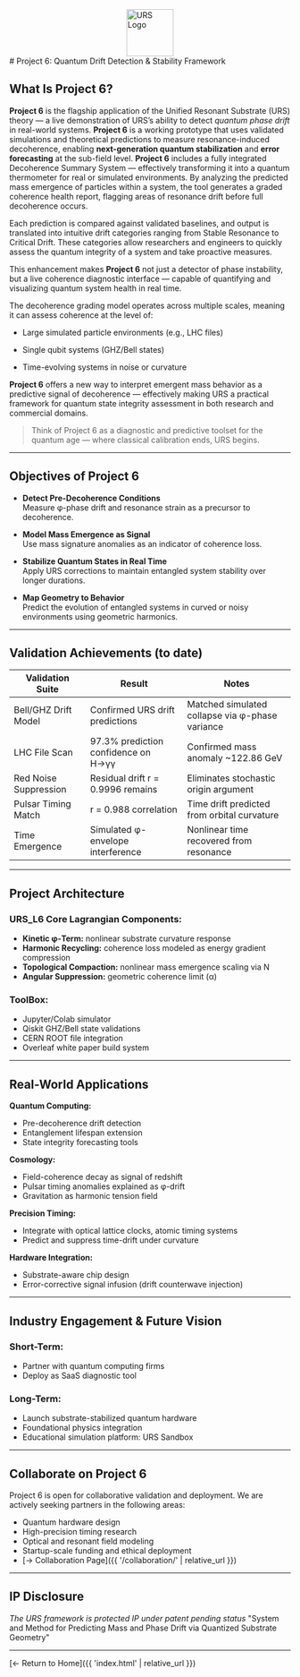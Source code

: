 <img src="{{ '/assets/URS_logo2.png' | relative_url }}" alt="URS Logo" width="84" style="display:block;margin:auto;" />
#  Project 6: Quantum Drift Detection & Stability Framework

## What Is Project 6?

**Project 6** is the flagship application of the Unified Resonant Substrate (URS) theory — a live demonstration of URS’s ability to detect *quantum phase drift* in real-world systems.
**Project 6** is a working prototype that uses validated simulations and theoretical predictions to measure resonance-induced decoherence, enabling **next-generation quantum stabilization** and **error forecasting** at the sub-field level. 
**Project 6** includes a fully integrated Decoherence Summary System — effectively transforming it into a quantum thermometer for real or simulated environments. By analyzing the predicted mass emergence of particles within a system, the tool generates a graded coherence health report, flagging areas of resonance drift before full decoherence occurs.

Each prediction is compared against validated baselines, and output is translated into intuitive drift categories ranging from Stable Resonance to Critical Drift. These categories allow researchers and engineers to quickly assess the quantum integrity of a system and take proactive measures.

This enhancement makes **Project 6** not just a detector of phase instability, but a live coherence diagnostic interface — capable of quantifying and visualizing quantum system health in real time.

The decoherence grading model operates across multiple scales, meaning it can assess coherence at the level of:

   - Large simulated particle environments (e.g., LHC files)

   - Single qubit systems (GHZ/Bell states)

   - Time-evolving systems in noise or curvature

**Project 6** offers a new way to interpret emergent mass behavior as a predictive signal of decoherence — effectively making URS a practical framework for quantum state integrity assessment in both research and commercial domains.

> Think of Project 6 as a diagnostic and predictive toolset for the quantum age — where classical calibration ends, URS begins.

---

##  Objectives of Project 6

-  **Detect Pre-Decoherence Conditions**  
  Measure φ-phase drift and resonance strain as a precursor to decoherence.

-  **Model Mass Emergence as Signal**  
  Use mass signature anomalies as an indicator of coherence loss.

-  **Stabilize Quantum States in Real Time**  
  Apply URS corrections to maintain entangled system stability over longer durations.

-  **Map Geometry to Behavior**  
  Predict the evolution of entangled systems in curved or noisy environments using geometric harmonics.

---

##  Validation Achievements (to date)

| Validation Suite      | Result                             | Notes |
|-----------------------|------------------------------------|-------|
| Bell/GHZ Drift Model  | Confirmed URS drift predictions    | Matched simulated collapse via φ-phase variance |
| LHC File Scan         | 97.3% prediction confidence on H→γγ | Confirmed mass anomaly ~122.86 GeV |
| Red Noise Suppression | Residual drift r = 0.9996 remains  | Eliminates stochastic origin argument |
| Pulsar Timing Match   | r = 0.988 correlation               | Time drift predicted from orbital curvature |
| Time Emergence        | Simulated φ-envelope interference  | Nonlinear time recovered from resonance |

---

##  Project Architecture

### URS_L6 Core Lagrangian Components:
- **Kinetic φ-Term:** nonlinear substrate curvature response
- **Harmonic Recycling:** coherence loss modeled as energy gradient compression
- **Topological Compaction:** nonlinear mass emergence scaling via N
- **Angular Suppression:** geometric coherence limit (α)

### ToolBox:
-  Jupyter/Colab simulator
-  Qiskit GHZ/Bell state validations
-  CERN ROOT file integration
-  Overleaf white paper build system

---

##  Real-World Applications

**Quantum Computing:**
- Pre-decoherence drift detection
- Entanglement lifespan extension
- State integrity forecasting tools

**Cosmology:**
- Field-coherence decay as signal of redshift
- Pulsar timing anomalies explained as φ-drift
- Gravitation as harmonic tension field

**Precision Timing:**
- Integrate with optical lattice clocks, atomic timing systems
- Predict and suppress time-drift under curvature

**Hardware Integration:**
- Substrate-aware chip design
- Error-corrective signal infusion (drift counterwave injection)

---

##  Industry Engagement & Future Vision

### Short-Term:
- Partner with quantum computing firms 
- Deploy as SaaS diagnostic tool
  

### Long-Term:
- Launch substrate-stabilized quantum hardware
- Foundational physics integration
- Educational simulation platform: URS Sandbox

---

##  Collaborate on Project 6

Project 6 is open for collaborative validation and deployment. We are actively seeking partners in the following areas:

- Quantum hardware design
- High-precision timing research
- Optical and resonant field modeling
- Startup-scale funding and ethical deployment
- [→ Collaboration Page]({{ '/collaboration/' | relative_url }})


---
## IP Disclosure
*The URS framework is protected IP under patent pending status*
"System and Method for Predicting Mass and Phase Drift via Quantized Substrate Geometry"

---



[← Return to Home]({{ 'index.html' | relative_url }})
